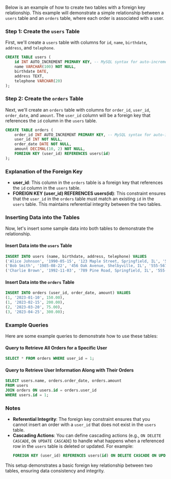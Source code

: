 Below is an example of how to create two tables with a foreign key relationship. This example will demonstrate a simple relationship between a `users` table and an `orders` table, where each order is associated with a user.

### Step 1: Create the `users` Table
First, we'll create a `users` table with columns for `id`, `name`, `birthdate`, `address`, and `telephone`.

```sql
CREATE TABLE users (
    id INT AUTO_INCREMENT PRIMARY KEY, -- MySQL syntax for auto-incrementing primary key
    name VARCHAR(100) NOT NULL,
    birthdate DATE,
    address TEXT,
    telephone VARCHAR(20)
);
```

### Step 2: Create the `orders` Table
Next, we'll create an `orders` table with columns for `order_id`, `user_id`, `order_date`, and `amount`. The `user_id` column will be a foreign key that references the `id` column in the `users` table.

```sql
CREATE TABLE orders (
    order_id INT AUTO_INCREMENT PRIMARY KEY, -- MySQL syntax for auto-incrementing primary key
    user_id INT NOT NULL,
    order_date DATE NOT NULL,
    amount DECIMAL(10, 2) NOT NULL,
    FOREIGN KEY (user_id) REFERENCES users(id)
);
```

### Explanation of the Foreign Key
- **user_id**: This column in the `orders` table is a foreign key that references the `id` column in the `users` table.
- **FOREIGN KEY (user_id) REFERENCES users(id)**: This constraint ensures that the `user_id` in the `orders` table must match an existing `id` in the `users` table. This maintains referential integrity between the two tables.

### Inserting Data into the Tables
Now, let's insert some sample data into both tables to demonstrate the relationship.

#### Insert Data into the `users` Table
```sql
INSERT INTO users (name, birthdate, address, telephone) VALUES
('Alice Johnson', '1990-05-15', '123 Maple Street, Springfield, IL', '555-1234'),
('Bob Smith', '1985-08-22', '456 Oak Avenue, Shelbyville, IL', '555-5678'),
('Charlie Brown', '1992-11-03', '789 Pine Road, Springfield, IL', '555-8765');
```

#### Insert Data into the `orders` Table
```sql
INSERT INTO orders (user_id, order_date, amount) VALUES
(1, '2023-01-10', 150.00),
(1, '2023-02-15', 200.00),
(2, '2023-03-20', 75.00),
(3, '2023-04-25', 300.00);
```

### Example Queries
Here are some example queries to demonstrate how to use these tables:

#### Query to Retrieve All Orders for a Specific User
```sql
SELECT * FROM orders WHERE user_id = 1;
```

#### Query to Retrieve User Information Along with Their Orders
```sql
SELECT users.name, orders.order_date, orders.amount
FROM users
JOIN orders ON users.id = orders.user_id
WHERE users.id = 1;
```

### Notes
- **Referential Integrity**: The foreign key constraint ensures that you cannot insert an order with a `user_id` that does not exist in the `users` table.
- **Cascading Actions**: You can define cascading actions (e.g., `ON DELETE CASCADE`, `ON UPDATE CASCADE`) to handle what happens when a referenced row in the `users` table is deleted or updated. For example:
  ```sql
  FOREIGN KEY (user_id) REFERENCES users(id) ON DELETE CASCADE ON UPDATE CASCADE
  ```

This setup demonstrates a basic foreign key relationship between two tables, ensuring data consistency and integrity.
<!--stackedit_data:
eyJoaXN0b3J5IjpbLTE2OTczOTkwNzNdfQ==
-->